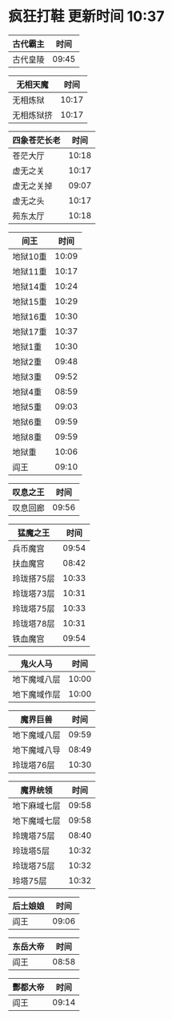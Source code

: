 # 疯狂打鞋 更新时间 10:37

| 古代霸主   | 时间    |
|--------|-------|
| 古代皇陵 | 09:45 |

| 无相天魔   | 时间    |
|--------|-------|
| 无相炼狱 | 10:17 |
| 无相炼狱挤 | 10:17 |

| 四象苍茫长老   | 时间    |
|--------|-------|
| 苍茫大厅 | 10:18 |
| 虚无之关 | 10:17 |
| 虚无之关掉 | 09:07 |
| 虚无之头 | 10:17 |
| 苑东太厅 | 10:18 |

| 间王   | 时间    |
|--------|-------|
| 地狱10重 | 10:09 |
| 地狱11重 | 10:17 |
| 地狱14重 | 10:24 |
| 地狱15重 | 10:29 |
| 地狱16重 | 10:30 |
| 地狱17重 | 10:37 |
| 地狱1重 | 10:30 |
| 地狱2重 | 09:48 |
| 地狱3重 | 09:52 |
| 地狱4重 | 08:59 |
| 地狱5重 | 09:03 |
| 地狱6重 | 09:59 |
| 地狱8重 | 09:59 |
| 地狱重 | 10:06 |
| 阎王 | 09:10 |

| 叹息之王   | 时间    |
|--------|-------|
| 叹息回廊 | 09:56 |

| 猛魔之王   | 时间    |
|--------|-------|
| 兵币魔宫 | 09:54 |
| 扶血魔宫 | 08:42 |
| 玲珑搭75层 | 10:33 |
| 玲珑塔73层 | 10:31 |
| 玲珑塔75层 | 10:33 |
| 玲珑塔78层 | 10:31 |
| 铁血魔宫 | 09:54 |

| 鬼火人马   | 时间    |
|--------|-------|
| 地下魔域八层 | 10:00 |
| 地下魔域作层 | 10:00 |

| 魔界巨兽   | 时间    |
|--------|-------|
| 地下魔域八层 | 09:59 |
| 地下魔域八导 | 08:49 |
| 玲珑塔76层 | 10:30 |

| 魔界统领   | 时间    |
|--------|-------|
| 地下麻域七层 | 09:58 |
| 地下魔域七层 | 09:58 |
| 玲瑰塔75层 | 08:40 |
| 玲珑塔5层 | 10:32 |
| 玲珑塔75层 | 10:32 |
| 玲塔75层 | 10:32 |

| 后土娘娘   | 时间    |
|--------|-------|
| 阎王 | 09:06 |

| 东岳大帝   | 时间    |
|--------|-------|
| 阎王 | 08:58 |

| 酆都大帝   | 时间    |
|--------|-------|
| 阎王 | 09:14 |